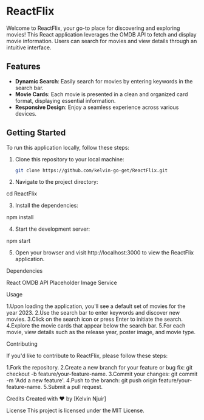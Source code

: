 # ReactFlix

Welcome to ReactFlix, your go-to place for discovering and exploring movies! This React application leverages the OMDB API to fetch and display movie information. Users can search for movies and view details through an intuitive interface.

## Features

- **Dynamic Search**: Easily search for movies by entering keywords in the search bar.
- **Movie Cards**: Each movie is presented in a clean and organized card format, displaying essential information.
- **Responsive Design**: Enjoy a seamless experience across various devices.

## Getting Started

To run this application locally, follow these steps:

1. Clone this repository to your local machine:

   ```bash
   git clone https://github.com/kelvin-go-get/ReactFlix.git

2. Navigate to the project directory:

cd ReactFlix

3. Install the dependencies:

npm install


4. Start the development server:

npm start


5. Open your browser and visit http://localhost:3000 to view the ReactFlix application.

Dependencies

React
OMDB API
Placeholder Image Service


Usage

1.Upon loading the application, you'll see a default set of movies for the year 2023.
2.Use the search bar to enter keywords and discover new movies.
3.Click on the search icon or press Enter to initiate the search.
4.Explore the movie cards that appear below the search bar.
5.For each movie, view details such as the release year, poster image, and movie type.


Contributing

If you'd like to contribute to ReactFlix, please follow these steps:

1.Fork the repository.
2.Create a new branch for your feature or bug fix: git checkout -b feature/your-feature-name.
3.Commit your changes: git commit -m 'Add a new feature'.
4.Push to the branch: git push origin feature/your-feature-name.
5.Submit a pull request.


Credits
Created with ❤️ by [Kelvin Njuir]


License
This project is licensed under the MIT License.
